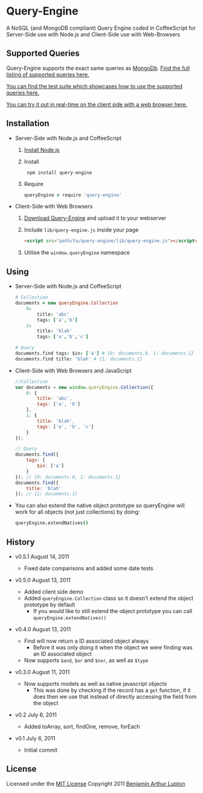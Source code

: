 # Query-Engine

A NoSQL (and MongoDB compliant) Query Engine coded in CoffeeScript for Server-Side use with Node.js and Client-Side use with Web-Browsers


## Supported Queries

Query-Engine supports the exact same queries as [MongoDb](http://www.mongodb.org/). [Find the full listing of supported queries here.](http://www.mongodb.org/display/DOCS/Advanced+Queries)

[You can find the test suite which showcases how to use the supported queries here.](https://raw.github.com/balupton/query-engine.npm/master/test/query-engine.coffee)

[You can try it out in real-time on the client side with a web browser here.](http://balupton.github.com/query-engine.npm/demo/)



## Installation

- Server-Side with Node.js and CoffeeScript

	1. [Install Node.js](https://github.com/balupton/node/wiki/Installing-Node.js)

	2. Install

			npm install query-engine
	
	3. Require

		``` coffeescript
		queryEngine = require 'query-engine'
		```

- Client-Side with Web Browsers

	1. [Download Query-Engine](https://github.com/balupton/query-engine.npm/zipball/master) and upload it to your webserver

	2. Include `lib/query-engine.js` inside your page

		``` html
		<script src="path/to/query-engine/lib/query-engine.js"></script>
		```
	
	3. Utilise the `window.queryEngine` namespace


## Using

- Server-Side with Node.js and CoffeeScript

	``` coffeescript
	# Collection
	documents = new queryEngine.Collection
		0:
			title: 'abc'
			tags: ['a','b']
		1:
			title: 'blah'
			tags: ['a','b','c']

	# Query
	documents.find tags: $in: ['a'] # {0: documents.0, 1: documents.1}
	documents.find title: 'blah' # {1: documents.1}
	```

- Client-Side with Web Browsers and JavaScript
	
	``` javascript
	//Collection
	var documents = new window.queryEngine.Collection({
		0: {
			title: 'abc',
			tags: ['a', 'b']
		},
		1: {
			title: 'blah',
			tags: ['a', 'b', 'c']
		}
	});

	// Query
	documents.find({
		tags: {
			$in: ['a']
		}
	}); // {0: documents.0, 1: documents.1}
	documents.find({
		title: 'blah'
	}); // {1: documents.1}
	```

- You can also extend the native object prototype so queryEngine will work for all objects (not just collections) by doing:

	``` coffeescript
	queryEngine.extendNatives()
	```


## History

- v0.5.1 August 14, 2011
	- Fixed date comparisons and added some date tests

- v0.5.0 August 13, 2011
	- Added client side demo
	- Added `queryEngine.Collection` class so it doesn't extend the object prototype by default
		- If you would like to still extend the object prototype you can call `queryEngine.extendNatives()`

- v0.4.0 August 13, 2011
	- Find will now return a ID associated object always
		- Before it was only doing it when the object we were finding was an ID associated object
	- Now supports `$and`, `$or` and `$nor`, as well as `$type`

- v0.3.0 August 11, 2011
	- Now supports models as well as native javascript objects
		- This was done by checking if the record has a `get` function, if it does then we use that instead of directly accessing the field from the object

- v0.2 July 6, 2011
	- Added toArray, sort, findOne, remove, forEach

- v0.1 July 6, 2011
	- Initial commit


## License

Licensed under the [MIT License](http://creativecommons.org/licenses/MIT/)
Copyright 2011 [Benjamin Arthur Lupton](http://balupton.com)
